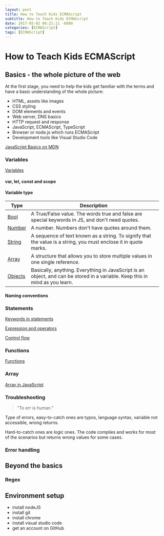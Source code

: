 ```yaml
---
layout: post
title: How to Teach Kids ECMAScript
subtitle: How to Teach Kids ECMAScript
date: 2017-05-02 06:21:11 -0800
categories: [ECMAScript]
tags: [ECMAScript]
---
```


# How to Teach Kids ECMAScript

## Basics - the whole picture of the web

At the first stage, you need to help the kids get familiar with the terms and have a basic understanding of the whole picture:

- HTML, assets like images
- CSS styling
- DOM elements and events
- Web server, DNS basics
- HTTP request and response
- JavaScript, ECMAScript, TypeScript
- Browser or node.js which runs ECMAScript
- Development tools like Visual Studio Code

[JavaScript Basics on MDN](https://developer.mozilla.org/en-US/docs/Learn/Getting_started_with_the_web/JavaScript_basics)

### Variables

[Variables](https://developer.mozilla.org/en-US/docs/Learn/JavaScript/First_steps/Variables)

#### var, let, const and scope

#### Variable type

| Type                                                                                            | Description                                                                                                                  |
| ----------------------------------------------------------------------------------------------- | ---------------------------------------------------------------------------------------------------------------------------- |
| [Bool](https://devdocs.io/javascript/global_objects/boolean)                                    | A True/False value. The words true and false are special keywords in JS, and don't need quotes.                              |
| [Number](https://developer.mozilla.org/en-US/docs/Learn/JavaScript/First_steps/Math)            | A number. Numbers don't have quotes around them.                                                                             |
| [String](https://developer.mozilla.org/en-US/docs/Learn/JavaScript/First_steps/Strings)         | A sequence of text known as a string. To signify that the value is a string, you must enclose it in quote marks.             |
| [Array](https://developer.mozilla.org/en-US/docs/Web/JavaScript/Reference/Global_Objects/Array) | A structure that allows you to store multiple values in one single reference.                                                |
| [Objects](https://developer.mozilla.org/en-US/docs/Learn/JavaScript/Objects)                    | Basically, anything. Everything in JavaScript is an object, and can be stored in a variable. Keep this in mind as you learn. |

#### Naming conventions

### Statements

[Keywords in statements](https://devdocs.io/javascript-statements/)

[Expression and operators](https://developer.mozilla.org/en-US/docs/Web/JavaScript/Guide/Expressions_and_Operators)

[Control flow](https://developer.mozilla.org/en-US/docs/Learn/JavaScript/Building_blocks/conditionals)

### Functions

[Functions](https://developer.mozilla.org/en-US/docs/Learn/JavaScript/Building_blocks/Functions)

### Array

[Array in JavaScript](https://developer.mozilla.org/en-US/docs/Web/JavaScript/Reference/Global_Objects/Array)

### Troubleshooting

> “To err is human.”

Type of errors, easy-to-catch ones are typos, language syntax, variable not accessible, wrong returns.

Hard-to-catch ones are logic ones. The code compiles and works for most of the scenarios but returns wrong values for some cases.

### Error handling

## Beyond the basics

### Regex

## Environment setup

- install nodeJS
- install git
- install chrome
- install visual studio code
- get an account on GitHub
